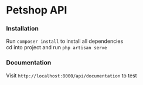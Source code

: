 
# Petshop API

### Installation
Run `composer install` to install all dependencies<br>
cd into project and run `php artisan serve`

### Documentation

Visit `http://localhost:8000/api/documentation` to test
